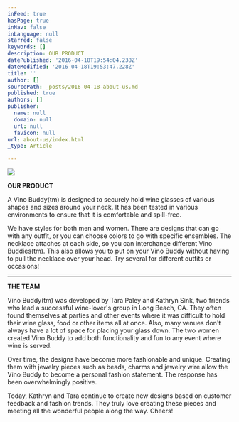 ```yaml
---
inFeed: true
hasPage: true
inNav: false
inLanguage: null
starred: false
keywords: []
description: OUR PRODUCT
datePublished: '2016-04-18T19:54:04.238Z'
dateModified: '2016-04-18T19:53:47.228Z'
title: ''
author: []
sourcePath: _posts/2016-04-18-about-us.md
published: true
authors: []
publisher:
  name: null
  domain: null
  url: null
  favicon: null
url: about-us/index.html
_type: Article

---
```

![](https://the-grid-user-content.s3-us-west-2.amazonaws.com/69d5bbe7-3290-46c4-97fa-b10d2dd5e682.jpg)

**OUR PRODUCT**

A Vino Buddy(tm) is designed to securely hold wine glasses of various shapes and sizes around your neck. It has been tested in various environments to ensure that it is comfortable and spill-free.

We have styles for both men and women. There are designs that can go with any outfit, or you can choose colors to go with specific ensembles. The necklace attaches at each side, so you can interchange different Vino Buddies(tm). This also allows you to put on your Vino Buddy without having to pull the necklace over your head. Try several for different outfits or occasions! 

****

**THE TEAM**

Vino Buddy(tm) was developed by Tara Paley and Kathryn Sink, two friends who lead a successful wine-lover's group in Long Beach, CA. They often found themselves at parties and other events where it was difficult to hold their wine glass, food or other items all at once. Also, many venues don't always have a lot of space for placing your glass down. The two women created Vino Buddy to add both functionality and fun to any event where wine is served.

Over time, the designs have become more fashionable and unique. Creating them with jewelry pieces such as beads, charms and jewelry wire allow the Vino Buddy to become a personal fashion statement. The response has been overwhelmingly positive.

Today, Kathryn and Tara continue to create new designs based on customer feedback and fashion trends. They truly love creating these pieces and meeting all the wonderful people along the way. Cheers!
